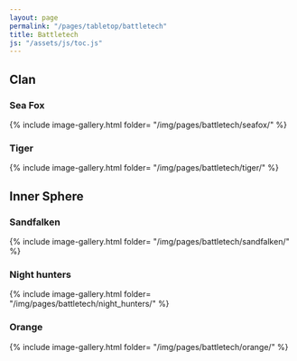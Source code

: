 ```yaml
---
layout: page
permalink: "/pages/tabletop/battletech"
title: Battletech
js: "/assets/js/toc.js"
---
```


<div id="toc"></div>

## Clan

### Sea Fox

{% include image-gallery.html folder= "/img/pages/battletech/seafox/" %}

### Tiger

{% include image-gallery.html folder= "/img/pages/battletech/tiger/" %}

## Inner Sphere

### Sandfalken

{% include image-gallery.html folder= "/img/pages/battletech/sandfalken/" %}

### Night hunters

{% include image-gallery.html folder= "/img/pages/battletech/night_hunters/" %}

### Orange

{% include image-gallery.html folder= "/img/pages/battletech/orange/" %}

